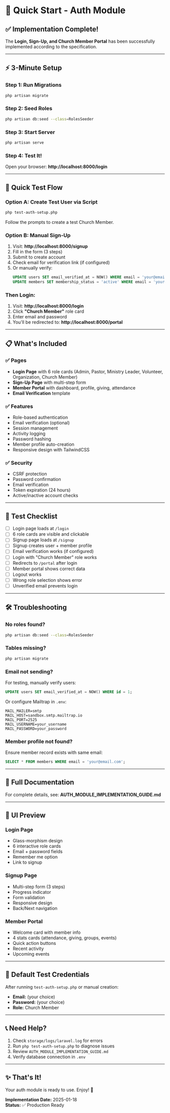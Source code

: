 # 🚀 Quick Start - Auth Module

## ✅ Implementation Complete!

The **Login, Sign-Up, and Church Member Portal** has been successfully implemented according to the specification.

---

## ⚡ 3-Minute Setup

### Step 1: Run Migrations
```bash
php artisan migrate
```

### Step 2: Seed Roles
```bash
php artisan db:seed --class=RolesSeeder
```

### Step 3: Start Server
```bash
php artisan serve
```

### Step 4: Test It!
Open your browser: **http://localhost:8000/login**

---

## 🧪 Quick Test Flow

### Option A: Create Test User via Script
```bash
php test-auth-setup.php
```
Follow the prompts to create a test Church Member.

### Option B: Manual Sign-Up
1. Visit: **http://localhost:8000/signup**
2. Fill in the form (3 steps)
3. Submit to create account
4. Check email for verification link (if configured)
5. Or manually verify:
   ```sql
   UPDATE users SET email_verified_at = NOW() WHERE email = 'your@email.com';
   UPDATE members SET membership_status = 'active' WHERE email = 'your@email.com';
   ```

### Then Login:
1. Visit: **http://localhost:8000/login**
2. Click **"Church Member"** role card
3. Enter email and password
4. You'll be redirected to: **http://localhost:8000/portal**

---

## 📋 What's Included

### ✅ Pages
- **Login Page** with 6 role cards (Admin, Pastor, Ministry Leader, Volunteer, Organization, Church Member)
- **Sign-Up Page** with multi-step form
- **Member Portal** with dashboard, profile, giving, attendance
- **Email Verification** template

### ✅ Features
- Role-based authentication
- Email verification (optional)
- Session management
- Activity logging
- Password hashing
- Member profile auto-creation
- Responsive design with TailwindCSS

### ✅ Security
- CSRF protection
- Password confirmation
- Email verification
- Token expiration (24 hours)
- Active/inactive account checks

---

## 🎯 Test Checklist

- [ ] Login page loads at `/login`
- [ ] 6 role cards are visible and clickable
- [ ] Signup page loads at `/signup`
- [ ] Signup creates user + member profile
- [ ] Email verification works (if configured)
- [ ] Login with "Church Member" role works
- [ ] Redirects to `/portal` after login
- [ ] Member portal shows correct data
- [ ] Logout works
- [ ] Wrong role selection shows error
- [ ] Unverified email prevents login

---

## 🛠️ Troubleshooting

### No roles found?
```bash
php artisan db:seed --class=RolesSeeder
```

### Tables missing?
```bash
php artisan migrate
```

### Email not sending?
For testing, manually verify users:
```sql
UPDATE users SET email_verified_at = NOW() WHERE id = 1;
```

Or configure Mailtrap in `.env`:
```env
MAIL_MAILER=smtp
MAIL_HOST=sandbox.smtp.mailtrap.io
MAIL_PORT=2525
MAIL_USERNAME=your_username
MAIL_PASSWORD=your_password
```

### Member profile not found?
Ensure member record exists with same email:
```sql
SELECT * FROM members WHERE email = 'your@email.com';
```

---

## 📖 Full Documentation

For complete details, see: **AUTH_MODULE_IMPLEMENTATION_GUIDE.md**

---

## 🎨 UI Preview

### Login Page
- Glass-morphism design
- 6 interactive role cards
- Email + password fields
- Remember me option
- Link to signup

### Signup Page
- Multi-step form (3 steps)
- Progress indicator
- Form validation
- Responsive design
- Back/Next navigation

### Member Portal
- Welcome card with member info
- 4 stats cards (attendance, giving, groups, events)
- Quick action buttons
- Recent activity
- Upcoming events

---

## 🔐 Default Test Credentials

After running `test-auth-setup.php` or manual creation:
- **Email:** (your choice)
- **Password:** (your choice)
- **Role:** Church Member

---

## 📞 Need Help?

1. Check `storage/logs/laravel.log` for errors
2. Run `php test-auth-setup.php` to diagnose issues
3. Review `AUTH_MODULE_IMPLEMENTATION_GUIDE.md`
4. Verify database connection in `.env`

---

## ✨ That's It!

Your auth module is ready to use. Enjoy! 🎉

**Implementation Date:** 2025-01-18  
**Status:** ✅ Production Ready
